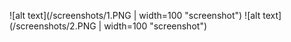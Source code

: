 ![alt text](/screenshots/1.PNG | width=100 "screenshot")
![alt text](/screenshots/2.PNG | width=100 "screenshot")
